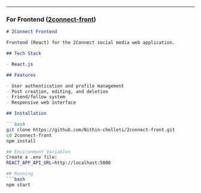 ---

### For Frontend ([2connect-front](https://github.com/Nithin-cholleti/2connect-Frontend))

```markdown
# 2Connect Frontend

Frontend (React) for the 2Connect social media web application.

## Tech Stack

- React.js

## Features

- User authentication and profile management
- Post creation, editing, and deletion
- Friend/follow system
- Responsive web interface

## Installation

```bash
git clone https://github.com/Nithin-cholleti/2connect-front.git
cd 2connect-front
npm install

## Environment Variables
Create a .env file:
REACT_APP_API_URL=http://localhost:5000

## Running
```bash
npm start
